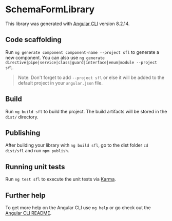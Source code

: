 # SchemaFormLibrary

This library was generated with [Angular CLI](https://github.com/angular/angular-cli) version 8.2.14.

## Code scaffolding

Run `ng generate component component-name --project sfl` to generate a new component. You can also use `ng generate directive|pipe|service|class|guard|interface|enum|module --project sfl`.
> Note: Don't forget to add `--project sfl` or else it will be added to the default project in your `angular.json` file. 

## Build

Run `ng build sfl` to build the project. The build artifacts will be stored in the `dist/` directory.

## Publishing

After building your library with `ng build sfl`, go to the dist folder `cd dist/sfl` and run `npm publish`.

## Running unit tests

Run `ng test sfl` to execute the unit tests via [Karma](https://karma-runner.github.io).

## Further help

To get more help on the Angular CLI use `ng help` or go check out the [Angular CLI README](https://github.com/angular/angular-cli/blob/master/README.md).
